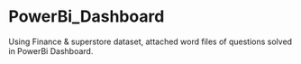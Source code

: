 # PowerBi_Dashboard
Using Finance & superstore dataset, attached word files of questions solved in PowerBi Dashboard.
